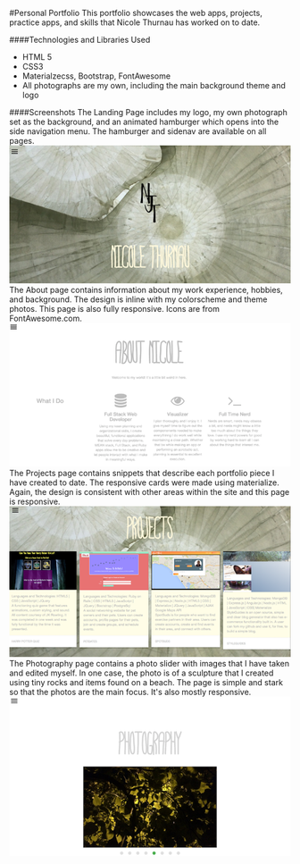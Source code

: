 #Personal Portfolio
This portfolio showcases the web apps, projects, practice apps, and skills that Nicole Thurnau has worked on to date.

####Technologies and Libraries Used
- HTML 5
- CSS3
- Materialzecss, Bootstrap, FontAwesome
- All photographs are my own, including the main background theme and logo

####Screenshots
The Landing Page includes my logo, my own photograph set as the background, and an animated hamburger which opens into the side navigation menu. The hamburger and sidenav are available on all pages. <br>
![landing page](./assets/images/LandingScreenShot.png)
<br>
The About page contains information about my work experience, hobbies, and background. The design is inline with my colorscheme and theme photos. This page is also fully responsive. Icons are from FontAwesome.com. <br>
![about page](./assets/images/AboutScreenShot.png)
<br>
The Projects page contains snippets that describe each portfolio piece I have created to date. The responsive cards were made using materialize. Again, the design is consistent with other areas within the site and this page is responsive. <br>
![about page](./assets/images/ProjectsScreenShot.png)
<br>
The Photography page contains a photo slider with images that I have taken and edited myself. In one case, the photo is of a sculpture that I created using tiny rocks and items found on a beach. The page is simple and stark so that the photos are the main focus. It's also mostly responsive. <br>
![about page](./assets/images/PhotographyScreenShot.png)




